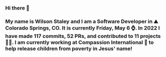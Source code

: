 ### Hi there 👋

### My name is Wilson Staley and I am a Software Developer in ⛰ Colorado Springs, CO.  It is currently Friday, May 6 ⌚. In 2022 I have made 117 commits, 52 PRs, and contributed to 11 projects 👨‍💻. I am currently working at Compassion International 🏢 to help release children from poverty in Jesus' name!